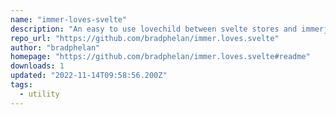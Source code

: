 ```yaml
---
name: "immer-loves-svelte"
description: "An easy to use lovechild between svelte stores and immerjs"
repo_url: "https://github.com/bradphelan/immer.loves.svelte"
author: "bradphelan"
homepage: "https://github.com/bradphelan/immer.loves.svelte#readme"
downloads: 1
updated: "2022-11-14T09:58:56.200Z"
tags: 
  - utility
---
```

